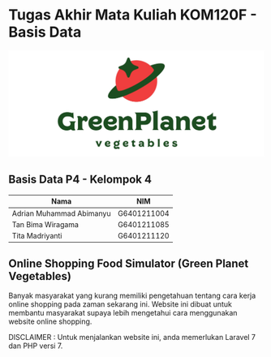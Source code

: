 # Tugas Akhir Mata Kuliah KOM120F - Basis Data

![plot](./public/images/logo.png)

## Basis Data P4 - Kelompok 4

| Nama                     | NIM           | 
| ------------------------ | ------------- | 
| Adrian Muhammad Abimanyu | G6401211004   |
| Tan Bima Wiragama        | G6401211085   | 
| Tita Madriyanti          | G6401211120   |

## Online Shopping Food Simulator (Green Planet Vegetables)

Banyak masyarakat yang kurang memiliki pengetahuan tentang cara kerja online shopping pada zaman sekarang ini. Website ini dibuat untuk membantu masyarakat supaya lebih mengetahui cara menggunakan website online shopping.

DISCLAIMER : Untuk menjalankan website ini, anda memerlukan Laravel 7 dan PHP versi 7.
